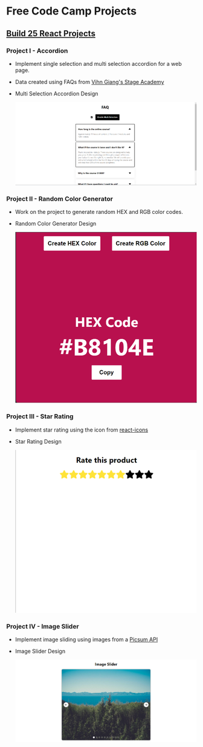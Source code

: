 # Free Code Camp Projects

## [Build 25 React Projects](https://www.youtube.com/watch?v=5ZdHfJVAY-s)

### Project I - Accordion

- Implement single selection and multi selection accordion for a web page.
- Data created using FAQs from [Vihn Giang's Stage Academy](https://stageacademy.mykajabi.com/)

- Multi Selection Accordion Design

  ![Multi Selection Accordion Design](./multi-selection-project.png)

### Project II - Random Color Generator

- Work on the project to generate random HEX and RGB color codes.
- Random Color Generator Design

  ![Random Color Generator Design](./random-color-generator.png)

### Project III - Star Rating

- Implement star rating using the icon from [react-icons](https://www.npmjs.com/package/react-icons)
- Star Rating Design

  ![Star Rating Design](./star-rating-design.png)

### Project IV - Image Slider

- Implement image sliding using images from a [Picsum API]('https://picsum.photos/v2/list?page=2&limit=10')
- Image Slider Design

  ![Image Slider Design](./image-slider-design.png)
